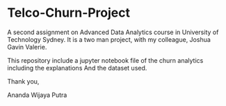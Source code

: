 # Telco-Churn-Project

A second assignment on Advanced Data Analytics course in University of Technology Sydney.
It is a two man project, with my colleague, Joshua Gavin Valerie.

This repository include a jupyter notebook file of the churn analytics including the explanations
And the dataset used.

Thank you,

Ananda Wijaya Putra

